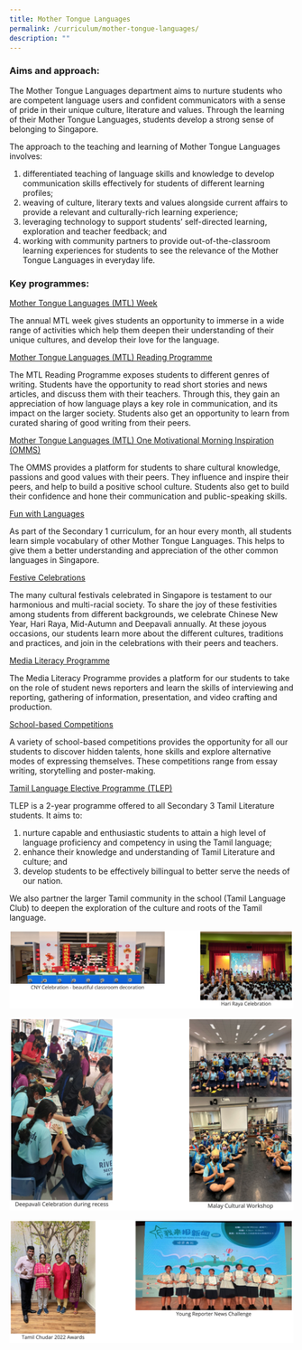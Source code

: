 ```yaml
---
title: Mother Tongue Languages
permalink: /curriculum/mother-tongue-languages/
description: ""
---
```

### Aims and approach:

The Mother Tongue Languages department aims to nurture students who are competent language users and confident communicators with a sense of pride in their unique culture, literature and values. Through the learning of their Mother Tongue Languages, students develop a strong sense of belonging to Singapore.

The approach to the teaching and learning of Mother Tongue Languages involves:

1.  differentiated teaching of language skills and knowledge to develop communication skills effectively for students of different learning profiles;
2.  weaving of culture, literary texts and values alongside current affairs to provide a relevant and culturally-rich learning experience;
3.  leveraging technology to support students’ self-directed learning, exploration and teacher feedback; and
4.  working with community partners to provide out-of-the-classroom learning experiences for students to see the relevance of the Mother Tongue Languages in everyday life.

### Key programmes:

<u>Mother Tongue Languages (MTL) Week</u>

The annual MTL week gives students an opportunity to immerse in a wide range of activities which help them deepen their understanding of their unique cultures, and develop their love for the language.

  

<u>Mother Tongue Languages (MTL) Reading Programme</u>

The MTL Reading Programme exposes students to different genres of writing. Students have the opportunity to read short stories and news articles, and discuss them with their teachers. Through this, they gain an appreciation of how language plays a key role in communication, and its impact on the larger society. Students also get an opportunity to learn from curated sharing of good writing from their peers.

  

<u>Mother Tongue Languages (MTL) One Motivational Morning Inspiration (OMMS)</u>

The OMMS provides a platform for students to share cultural knowledge, passions and good values with their peers. They influence and inspire their peers, and help to build a positive school culture. Students also get to build their confidence and hone their communication and public-speaking skills.

  

<u>Fun with Languages</u>

As part of the Secondary 1 curriculum, for an hour every month, all students learn simple vocabulary of other Mother Tongue Languages. This helps to give them a better understanding and appreciation of the other common languages in Singapore.

  

<u>Festive Celebrations</u>

The many cultural festivals celebrated in Singapore is testament to our harmonious and multi-racial society. To share the joy of these festivities among students from different backgrounds, we celebrate Chinese New Year, Hari Raya, Mid-Autumn and Deepavali annually. At these joyous occasions, our students learn more about the different cultures, traditions and practices, and join in the celebrations with their peers and teachers.

  

<u>Media Literacy Programme</u>

The Media Literacy Programme provides a platform for our students to take on the role of student news reporters and learn the skills of interviewing and reporting, gathering of information, presentation, and video crafting and production.

  

<u>School-based Competitions</u>

A variety of school-based competitions provides the opportunity for all our students to discover hidden talents, hone skills and explore alternative modes of expressing themselves. These competitions range from essay writing, storytelling and poster-making.

  

<u>Tamil Language Elective Programme (TLEP)</u>

TLEP is a 2-year programme offered to all Secondary 3 Tamil Literature students. It aims to:

1.  nurture capable and enthusiastic students to attain a high level of language proficiency and competency in using the Tamil language;
2.  enhance their knowledge and understanding of Tamil Literature and culture; and
3.  develop students to be effectively billingual to better serve the needs of our nation.

  

We also partner the larger Tamil community in the school (Tamil Language Club) to deepen the exploration of the culture and roots of the Tamil language.

![](/images/mother%20tongue%201.png)

![](/images/mother%20tongue%202.png)

![](/images/mother%20tongue%203.png)